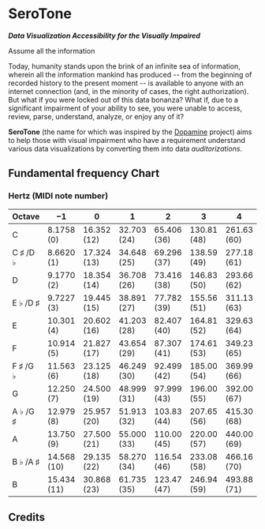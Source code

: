 ﻿# SeroTone
_**Data Visualization Accessibility for the Visually Impaired**_

Assume all the information 

Today, humanity stands upon the brink of an infinite sea of information, wherein all the information mankind has produced -- from the beginning of recorded history to the present moment -- is available to anyone with an internet connection (and, in the minority of cases, the right authorization).  But what if you were locked out of this data bonanza?  What if, due to a significant impairment of your ability to see, you were unable to access, review, parse, understand, analyze, or enjoy any of it?

**SeroTone** (the name for which was inspired by the [Dopamine](https://github.com/digimezzo/Dopamine) project) aims to help those with visual impairment who have a requirement understand various data visualizations by converting them into data _auditorizations_.

## Fundamental frequency Chart
### Hertz (MIDI note number)

| Octave 		| −1 			| 0 		  | 1    		| 2 		  | 3 			| 4 		  | 5 			| 6 		  | 7 				| 8 		   | 9 				| 10 	   |
| ----- 		| --- 			| --- 		  | --- 		| --- 		  | --- 		| --- 		  | --- 		| --- 		  | --- 			| --- 		   | --- 			| --- 	   |
| C 			| 8.1758 (0) 	| 16.352 (12) | 32.703 (24) | 65.406 (36) | 130.81 (48) | 261.63 (60) | 523.25 (72) | 1046.5 (84) | 2093.0 (96) 	| 4186.0 (108) | 8372.0 (120)	| 16744 () |
| C ♯ /D ♭  	| 8.6620 (1) 	| 17.324 (13) | 34.648 (25) | 69.296 (37) | 138.59 (49) | 277.18 (61) | 554.37 (73) | 1108.7 (85) | 2217.5 (97) 	| 4434.9 (109) | 8869.8 (121)	| 17740 () |
| D 			| 9.1770 (2) 	| 18.354 (14) | 36.708 (26) | 73.416 (38) | 146.83 (50) | 293.66 (62) | 587.33 (74) | 1174.7 (86) | 2349.3 (98) 	| 4698.6 (110) | 9397.3 (122)	| 18795 () |
| E ♭ /D ♯  	| 9.7227 (3) 	| 19.445 (15) | 38.891 (27) | 77.782 (39) | 155.56 (51) | 311.13 (63) | 622.25 (75) | 1244.5 (87) | 2489.0 (99) 	| 4978.0 (111) | 9956.1 (123)	| 19912 () |
| E 			| 10.301 (4) 	| 20.602 (16) | 41.203 (28) | 82.407 (40) | 164.81 (52) | 329.63 (64) | 659.26 (76) | 1318.5 (88) | 2637.0 (100)	| 5274.0 (112) | 10548 (124) 	| 21096 () |
| F 			| 10.914 (5) 	| 21.827 (17) | 43.654 (29) | 87.307 (41) | 174.61 (53) | 349.23 (65) | 698.46 (77) | 1396.9 (89) | 2793.8 (101)	| 5587.7 (113) | 11175 (125) 	| 22351 () |
| F ♯ /G ♭  	| 11.563 (6) 	| 23.125 (18) | 46.249 (30) | 92.499 (42) | 185.00 (54) | 369.99 (66) | 739.99 (78) | 1480.0 (90) | 2960.0 (102)	| 5919.9 (114) | 11840 (126) 	| 23680 () |
| G 			| 12.250 (7) 	| 24.500 (19) | 48.999 (31) | 97.999 (43) | 196.00 (55) | 392.00 (67) | 783.99 (79) | 1568.0 (91) | 3136.0 (103)	| 6271.9 (115) | 12544 (127) 	| 25088 () |
| A ♭ /G ♯  	| 12.979 (8) 	| 25.957 (20) | 51.913 (32) | 103.83 (44) | 207.65 (56) | 415.30 (68) | 830.61 (80) | 1661.2 (92) | 3322.4 (104)	| 6644.9 (116) | 13290() 		| 26580 () |
| A 			| 13.750 (9) 	| 27.500 (21) | 55.000 (33) | 110.00 (45) | 220.00 (57) | 440.00 (69) | 880.00 (81) | 1760.0 (93) | 3520.0 (105)	| 7040.0 (117) | 14080 () 		| 28160 () |
| B ♭ /A ♯  	| 14.568 (10)	| 29.135 (22) | 58.270 (34) | 116.54 (46) | 233.08 (58) | 466.16 (70) | 932.33 (82) | 1864.7 (94) | 3729.3 (106)	| 7458.6 (118) | 14917 () 		| 29834 () |
| B 			| 15.434 (11)	| 30.868 (23) | 61.735 (35) | 123.47 (47) | 246.94 (59) | 493.88 (71) | 987.77 (83) | 1975.5 (95) | 3951.1 (107)	| 7902.1 (119) | 15804 () 		| 31609 () |



## Credits

